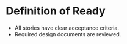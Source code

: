 # Definition of Ready
 
- All stories have clear acceptance criteria.
- Required design documents are reviewed.